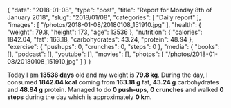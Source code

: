 {
    "date": "2018-01-08",
    "type": "post",
    "title": "Report for Monday 8th of January 2018",
    "slug": "2018\/01\/08",
    "categories": [
        "Daily report"
    ],
    "images": [
        "\/photos\/2018-01-08\/20180108_151910.jpg"
    ],
    "health": {
        "weight": 79.8,
        "height": 173,
        "age": 13536
    },
    "nutrition": {
        "calories": 1842.04,
        "fat": 163.18,
        "carbohydrates": 43.24,
        "protein": 48.94
    },
    "exercise": {
        "pushups": 0,
        "crunches": 0,
        "steps": 0
    },
    "media": {
        "books": [],
        "podcast": [],
        "youtube": [],
        "movies": [],
        "photos": [
            "\/photos\/2018-01-08\/20180108_151910.jpg"
        ]
    }
}

Today I am <strong>13536 days</strong> old and my weight is <strong>79.8 kg</strong>. During the day, I consumed <strong>1842.04 kcal</strong> coming from <strong>163.18 g</strong> fat, <strong>43.24 g</strong> carbohydrates and <strong>48.94 g</strong> protein. Managed to do <strong>0 push-ups</strong>, <strong>0 crunches</strong> and walked <strong>0 steps</strong> during the day which is approximately <strong>0 km</strong>.